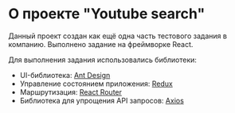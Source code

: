 # О проекте "Youtube search"

Данный проект создан как ещё одна часть тестового задания в компанию. Выполнено задание на фреймворке React.

Для выполнения задания использовались библиотеки:

* UI-библиотека: [Ant Design](https://ant.design/)
* Управление состоянием приложения: [Redux](https://redux.js.org/)
* Маршрутизация: [React Router](https://reacttraining.com/react-router/)
* Библиотека для упрощения API запросов: [Axios](https://reacttraining.com/react-router/)
